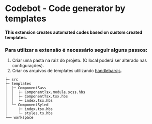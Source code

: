 # Codebot - Code generator by templates
#### This extension creates automated codes based on custom created templates.

### Para utilizar a extensão é necessário seguir alguns passos:

1. Criar uma pasta na raiz do projeto. (O local poderá ser alterado nas configurações).
2. Criar os arquivos de templates utilizando [handlebarsjs](https://handlebarsjs.com/).

```
├─ src
├─ templates
│  ├─ ComponentSass
│  │  ├─ ComponentTsx.module.scss.hbs
│  │  ├─ ComponentTsx.tsx.hbs
│  │  └─ index.tsx.hbs
│  └─ ComponentSyled
│     ├─ index.tsx.hbs
│     └─ styles.ts.hbs
└── workspace
```
